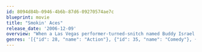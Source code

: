 ```yaml
---
id: 8094d84b-0946-4b6b-87d6-09270574ae7c
blueprint: movie
title: "Smokin' Aces"
release_date: '2006-12-09'
overview: "When a Las Vegas performer-turned-snitch named Buddy Israel decides to turn state's evidence and testify against the mob, it seems that a whole lot of people would like to make sure he's no longer breathing."
genres: '[{"id": 28, "name": "Action"}, {"id": 35, "name": "Comedy"}, {"id": 80, "name": "Crime"}, {"id": 53, "name": "Thriller"}]'
---
```

